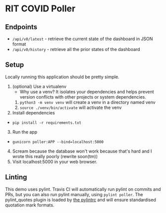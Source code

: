 # RIT COVID Poller

## Endpoints
- `/api/v0/latest` - retrieve the current state of the dashboard in JSON format
- `/api/v0/history` - retrieve all the prior states of the dashboard

## Setup
Locally running this application should be pretty simple.

1. (optional) Use a virtualenv
   * Why use a venv? It isolates your dependencies and helps prevent version conflicts with other projects or system dependencies.
   1. `python3 -m venv venv` will create a venv in a directory named venv
   2. `source ./venv/bin/activate` will activate the venv
2. Install dependencies
  * `pip install -r requirements.txt`
3. Run the app
  * `gunicorn poller:APP --bind=localhost:5000`
4. Scream because the database won't work because that's hard and I wrote this really poorly (rewrite soon(tm))
5. Visit localhost:5000 in your web browser.

## Linting
This demo uses pylint.
Travis CI will automatically run pylint on commits and PRs, but you can also run pylint manually, using `pylint poller`.
The pylint_quotes plugin is loaded by [the pylintrc](./.pylintrc) and will ensure standardised quotation mark formats.
